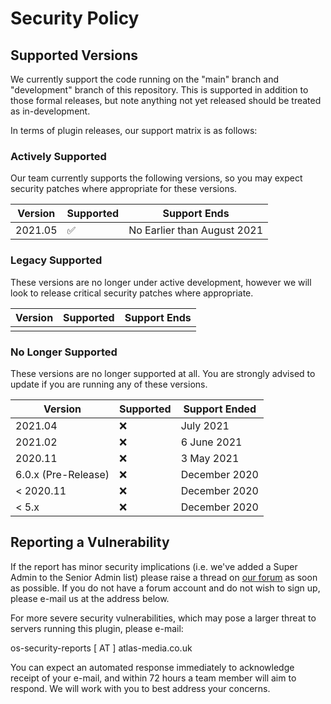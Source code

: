 # Security Policy

## Supported Versions

We currently support the code running on the "main" branch and "development" branch of this repository. This is supported in addition to those formal releases, but note anything not yet released should be treated as in-development.

In terms of plugin releases, our support matrix is as follows:

### Actively Supported
Our team currently supports the following versions, so you may expect security patches where appropriate for these versions.

| Version             | Supported          | Support Ends                   |
| ------------------- | ------------------ | ------------------------------ |
| 2021.05             | :white_check_mark: | No Earlier than August 2021    |

### Legacy Supported
These versions are no longer under active development, however we will look to release critical security patches where appropriate. 

| Version             | Supported          | Support Ends |
| ------------------- | ------------------ | ------------ |
|                     |                    |              |

### No Longer Supported
These versions are no longer supported at all. You are strongly advised to update if you are running any of these versions. 

| Version             | Supported          | Support Ended       |
| ------------------- | ------------------ | ------------------- |
| 2021.04             | :x:                | July 2021           |
| 2021.02             | :x:                | 6 June 2021         |
| 2020.11             | :x:                | 3 May 2021          |
| 6.0.x (Pre-Release) | :x:                | December 2020       |
| < 2020.11           | :x:                | December 2020       |
| < 5.x               | :x:                | December 2020       |

## Reporting a Vulnerability

If the report has minor security implications (i.e. we've added a Super Admin to the Senior Admin list) please raise a thread on [our forum](https://forum.totalfreedom.me/) as soon as possible. If you do not have a forum account and do not wish to sign up, please e-mail us at the address below.

For more severe security vulnerabilities, which may pose a larger threat to servers running this plugin, please e-mail:

os-security-reports [ AT ] atlas-media.co.uk

You can expect an automated response immediately to acknowledge receipt of your e-mail, and within 72 hours a team member will aim to respond. We will work with you to best address your concerns.